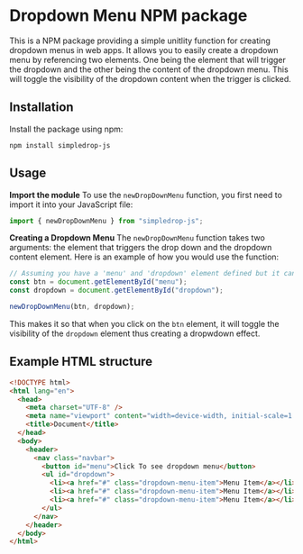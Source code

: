 # Dropdown Menu NPM package

This is a NPM package providing a simple unitlity function for creating dropdown menus in web apps. It allows you to easily create a dropdown menu by referencing two elements. One being the element that will trigger the dropdown and the other being the content of the dropdown menu. This will toggle the visibility of the dropdown content when the trigger is clicked.

## Installation

Install the package using npm:

```
npm install simpledrop-js
```

## Usage

**Import the module**
To use the `newDropDownMenu` function, you first need to import it into your JavaScript file:

```js
import { newDropDownMenu } from "simpledrop-js";
```

**Creating a Dropdown Menu**
The `newDropDownMenu` function takes two arguments: the element that triggers the drop down and the dropdown content element. Here is an example of how you would use the function:

```js
// Assuming you have a 'menu' and 'dropdown' element defined but it can be anything.
const btn = document.getElementById("menu");
const dropdown = document.getElementById("dropdown");

newDropDownMenu(btn, dropdown);
```

This makes it so that when you click on the `btn` element, it will toggle the visibility of the `dropdown` element thus creating a dropwdown effect.

## Example HTML structure

```html
<!DOCTYPE html>
<html lang="en">
  <head>
    <meta charset="UTF-8" />
    <meta name="viewport" content="width=device-width, initial-scale=1.0" />
    <title>Document</title>
  </head>
  <body>
    <header>
      <nav class="navbar">
        <button id="menu">Click To see dropdown menu</button>
        <ul id="dropdown">
          <li><a href="#" class="dropdown-menu-item">Menu Item</a></li>
          <li><a href="#" class="dropdown-menu-item">Menu Item</a></li>
          <li><a href="#" class="dropdown-menu-item">Menu Item</a></li>
        </ul>
      </nav>
    </header>
  </body>
</html>
```

